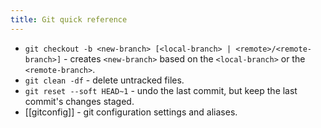 ```yaml
---
title: Git quick reference
---
```


- `git checkout -b <new-branch> [<local-branch> | <remote>/<remote-branch>]` - creates `<new-branch>`  based on the `<local-branch>` or the `<remote-branch>`.
- `git clean -df` - delete untracked files.
- `git reset --soft HEAD~1` - undo the last commit, but keep the last commit's changes staged.
- [[gitconfig]] - git configuration settings and aliases.